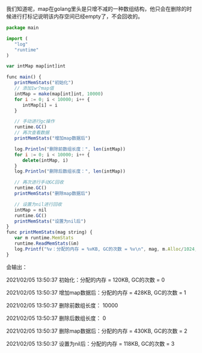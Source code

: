 我们知道呢，map在golang里头是只增不减的一种数组结构，他只会在删除的时候进行打标记说明该内存空间已经empty了，不会回收的。



```javascript
package main

import (
   "log"
   "runtime"
)

var intMap map[int]int

func main() {
   printMemStats("初始化")
   // 添加1w个map值
   intMap = make(map[int]int, 10000)
   for i := 0; i < 10000; i++ {
      intMap[i] = i
   }

   // 手动进行gc操作
   runtime.GC()
   // 再次查看数据
   printMemStats("增加map数据后")

   log.Println("删除前数组长度：", len(intMap))
   for i := 0; i < 10000; i++ {
      delete(intMap, i)
   }
   log.Println("删除后数组长度：", len(intMap))

   // 再次进行手动GC回收
   runtime.GC()
   printMemStats("删除map数据后")

   // 设置为nil进行回收
   intMap = nil
   runtime.GC()
   printMemStats("设置为nil后")
}
func printMemStats(mag string) {
   var m runtime.MemStats
   runtime.ReadMemStats(&m)
   log.Printf("%v：分配的内存 = %vKB, GC的次数 = %v\n", mag, m.Alloc/1024, m.NumGC)
}
```



会输出：



2021/02/05 13:50:37 初始化：分配的内存 = 120KB, GC的次数 = 0

2021/02/05 13:50:37 增加map数据后：分配的内存 = 428KB, GC的次数 = 1

2021/02/05 13:50:37 删除前数组长度： 10000

2021/02/05 13:50:37 删除后数组长度： 0

2021/02/05 13:50:37 删除map数据后：分配的内存 = 430KB, GC的次数 = 2

2021/02/05 13:50:37 设置为nil后：分配的内存 = 118KB, GC的次数 = 3



